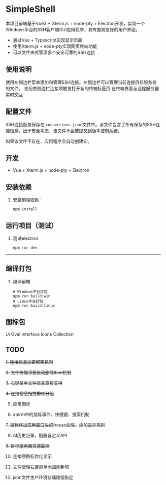 # SimpleShell

本项目前端基于Vue3 + Xterm.js + node-pty + Electron开发，实现一个Windows平台的SSH客户端GUI应用程序，具有直观友好的用户界面。

- 通过Vue + Typescript实现显示页面
- 使用Xterm.js + node-pty实现网页终端功能
- 可以文件夹式管理多个安全可靠的SSH连接

## 使用说明
使用左侧边栏菜单添加和管理SSH连接。左侧边栏可以管理当前连接目标服务器的文件。
使用右侧边栏连接项触发打开新的终端标签页
在终端界面与远程服务器实时交互

## 配置文件

SSH连接配置保存在 `connections.json` 文件中。该文件包含了所有保存的SSH连接信息。出于安全考虑，该文件不会被提交到版本控制系统。

如果该文件不存在，应用程序会自动创建它。

## 开发

- Vue + Xterm.js + node-pty + Electron

## 安装依赖

1. 安装前端依赖：
   ```
   npm install
   ```

## 运行项目（测试）

1. 测试electron
   ```
   npm run dev
   ```

---

## 编译打包

1. 编译前端
   ```
   # Windows平台打包
   npm run build:win
   # Linux平台打包
   npm run build:linux
   ```

## 图标包

Ui Oval Interface Icons Collection

## TODO
~~1. 连接信息加密解密机制~~

~~2. 文件传输浮窗自动删除item机制~~

~~3. 右键菜单文件信息查看支持~~

~~4. 连接信息拖拽排序分组~~

5. 应用图标

6. xterm中的鼠标事件、快捷键、搜索机制

~~7. 鼠标移出应用窗口后的freeze处理，添加高亮规则~~

8. AI历史记录，配置自定义API

~~9. 目标服务器资源监控~~

10. 连接项图标优化显示

11. 文件管理右键菜单添加刷新项

12. json文件生产环境存储路径指定
